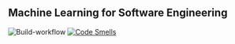 ## Machine Learning for Software Engineering

![Build-workflow](https://github.com/0xMenna01/isw2-project/actions/workflows/build.yml/badge.svg)
[![Code Smells](https://sonarcloud.io/api/project_badges/measure?project=0xMenna01_isw2-project&metric=code_smells)](https://sonarcloud.io/summary/overall?id=0xMenna01_isw2-project)
